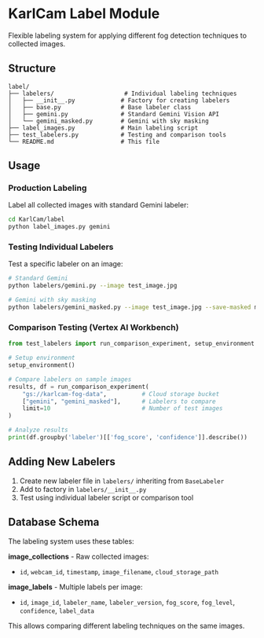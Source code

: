 # KarlCam Label Module

Flexible labeling system for applying different fog detection techniques to collected images.

## Structure

```
label/
├── labelers/                    # Individual labeling techniques
│   ├── __init__.py             # Factory for creating labelers
│   ├── base.py                 # Base labeler class
│   ├── gemini.py               # Standard Gemini Vision API
│   └── gemini_masked.py        # Gemini with sky masking
├── label_images.py             # Main labeling script
├── test_labelers.py            # Testing and comparison tools
└── README.md                   # This file
```

## Usage

### Production Labeling

Label all collected images with standard Gemini labeler:
```bash
cd KarlCam/label
python label_images.py gemini
```

### Testing Individual Labelers

Test a specific labeler on an image:
```bash
# Standard Gemini
python labelers/gemini.py --image test_image.jpg

# Gemini with sky masking
python labelers/gemini_masked.py --image test_image.jpg --save-masked masked_output.jpg
```

### Comparison Testing (Vertex AI Workbench)

```python
from test_labelers import run_comparison_experiment, setup_environment

# Setup environment
setup_environment()

# Compare labelers on sample images
results, df = run_comparison_experiment(
    "gs://karlcam-fog-data",          # Cloud storage bucket
    ["gemini", "gemini_masked"],      # Labelers to compare
    limit=10                          # Number of test images
)

# Analyze results
print(df.groupby('labeler')[['fog_score', 'confidence']].describe())
```

## Adding New Labelers

1. Create new labeler file in `labelers/` inheriting from `BaseLabeler`
2. Add to factory in `labelers/__init__.py`
3. Test using individual labeler script or comparison tool

## Database Schema

The labeling system uses these tables:

**image_collections** - Raw collected images:
- `id`, `webcam_id`, `timestamp`, `image_filename`, `cloud_storage_path`

**image_labels** - Multiple labels per image:
- `id`, `image_id`, `labeler_name`, `labeler_version`, `fog_score`, `fog_level`, `confidence`, `label_data`

This allows comparing different labeling techniques on the same images.